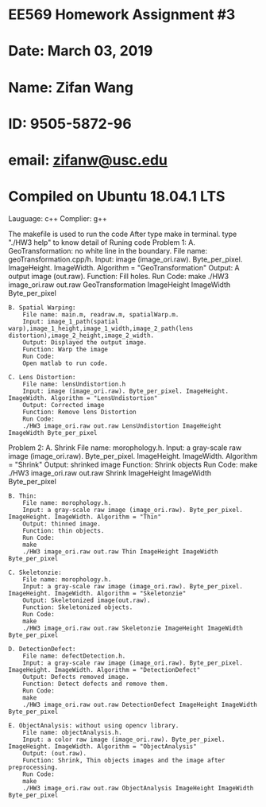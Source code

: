 # EE569 Homework Assignment #3
# Date: March 03, 2019
# Name: Zifan Wang
# ID: 9505-5872-96
# email: zifanw@usc.edu
#
# Compiled on Ubuntu 18.04.1 LTS
Lauguage: c++
Complier: g++


The makefile is used to run the code
After type make in terminal. type "./HW3 help" to know detail of Runing code
Problem 1:
    A. GeoTransformation: no white line in the boundary.
        File name: geoTransformation.cpp/h.
        Input: image (image_ori.raw). Byte_per_pixel. ImageHeight. ImageWidth. Algorithm = "GeoTransformation"
        Output: A output image (out.raw).
        Function: Fill holes.
        Run Code: 
        make
        ./HW3 image_ori.raw out.raw GeoTransformation ImageHeight ImageWidth Byte_per_pixel
    
    B. Spatial Warping:
        File name: main.m, readraw.m, spatialWarp.m.
        Input: image_1_path(spatial warp),image_1_height,image_1_width,image_2_path(lens distortion),image_2_height,image_2_width. 
        Output: Displayed the output image.
        Function: Warp the image
        Run Code: 
        Open matlab to run code.
    
    C. Lens Distortion:
        File name: lensUndistortion.h
        Input: image (image_ori.raw). Byte_per_pixel. ImageHeight. ImageWidth. Algorithm = "LensUndistortion"
        Output: Corrected image
        Function: Remove lens Distortion
        Run Code: 
        ./HW3 image_ori.raw out.raw LensUndistortion ImageHeight ImageWidth Byte_per_pixel

Problem 2:
    A. Shrink
        File name: morophology.h.
        Input: a gray-scale raw image (image_ori.raw). Byte_per_pixel. ImageHeight. ImageWidth. Algorithm = "Shrink"
        Output: shrinked image
        Function: Shrink objects
        Run Code: 
        make
        ./HW3 image_ori.raw out.raw Shrink ImageHeight ImageWidth Byte_per_pixel
    
    B. Thin:
        File name: morophology.h.
        Input: a gray-scale raw image (image_ori.raw). Byte_per_pixel. ImageHeight. ImageWidth. Algorithm = "Thin"
        Output: thinned image.
        Function: thin objects.
        Run Code: 
        make
        ./HW3 image_ori.raw out.raw Thin ImageHeight ImageWidth Byte_per_pixel
    
    C. Skeletonzie:
        File name: morophology.h.
        Input: a gray-scale raw image (image_ori.raw). Byte_per_pixel. ImageHeight. ImageWidth. Algorithm = "Skeletonzie"
        Output: Skeletonized image(out.raw).
        Function: Skeletonized objects.
        Run Code: 
        make
        ./HW3 image_ori.raw out.raw Skeletonzie ImageHeight ImageWidth Byte_per_pixel

    D. DetectionDefect:
        File name: defectDetection.h.
        Input: a gray-scale raw image (image_ori.raw). Byte_per_pixel. ImageHeight. ImageWidth. Algorithm = "DetectionDefect"
        Output: Defects removed image.
        Function: Detect defects and remove them.
        Run Code: 
        make
        ./HW3 image_ori.raw out.raw DetectionDefect ImageHeight ImageWidth Byte_per_pixel
    
    E. ObjectAnalysis: without using opencv library.
        File name: objectAnalysis.h.
        Input: a color raw image (image_ori.raw). Byte_per_pixel. ImageHeight. ImageWidth. Algorithm = "ObjectAnalysis"
        Output: (out.raw).
        Function: Shrink, Thin objects images and the image after preprocessing.
        Run Code: 
        make
        ./HW3 image_ori.raw out.raw ObjectAnalysis ImageHeight ImageWidth Byte_per_pixel

